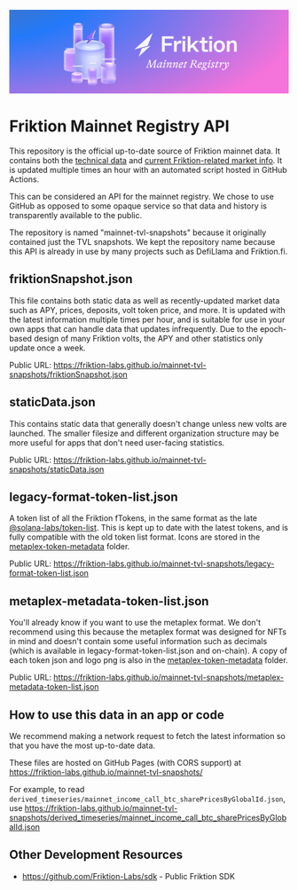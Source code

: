 ![Friktion Mainnet Registry](/banner.png)

# Friktion Mainnet Registry API

This repository is the official up-to-date source of Friktion mainnet data. It contains both the [technical data](https://friktion-labs.github.io/mainnet-tvl-snapshots/staticData.json) and [current Friktion-related market info](https://friktion-labs.github.io/mainnet-tvl-snapshots/friktionSnapshot.json). It is updated multiple times an hour with an automated script hosted in GitHub Actions.

This can be considered an API for the mainnet registry. We chose to use GitHub as opposed to some opaque service so that data and history is transparently available to the public.

The repository is named "mainnet-tvl-snapshots" because it originally contained just the TVL snapshots. We kept the repository name because this API is already in use by many projects such as DefiLlama and Friktion.fi.

## friktionSnapshot.json

This file contains both static data as well as recently-updated market data such as APY, prices, deposits, volt token price, and more. It is updated with the latest information multiple times per hour, and is suitable for use in your own apps that can handle data that updates infrequently. Due to the epoch-based design of many Friktion volts, the APY and other statistics only update once a week.

Public URL: https://friktion-labs.github.io/mainnet-tvl-snapshots/friktionSnapshot.json

## staticData.json

This contains static data that generally doesn't change unless new volts are launched. The smaller filesize and different organization structure may be more useful for apps that don't need user-facing statistics.

Public URL: https://friktion-labs.github.io/mainnet-tvl-snapshots/staticData.json

## legacy-format-token-list.json

A token list of all the Friktion fTokens, in the same format as the late [@solana-labs/token-list](https://github.com/solana-labs/token-list). This is kept up to date with the latest tokens, and is fully compatible with the old token list format. Icons are stored in the [metaplex-token-metadata](https://github.com/Friktion-Labs/mainnet-tvl-snapshots/tree/main/metaplex-token-metadata) folder.

Public URL: https://friktion-labs.github.io/mainnet-tvl-snapshots/legacy-format-token-list.json

## metaplex-metadata-token-list.json

You'll already know if you want to use the metaplex format. We don't recommend using this because the metaplex format was designed for NFTs in mind and doesn't contain some useful information such as decimals (which is available in legacy-format-token-list.json and on-chain). A copy of each token json and logo png is also in the [metaplex-token-metadata](https://github.com/Friktion-Labs/mainnet-tvl-snapshots/tree/main/metaplex-token-metadata) folder.

Public URL: https://friktion-labs.github.io/mainnet-tvl-snapshots/metaplex-metadata-token-list.json

## How to use this data in an app or code

We recommend making a network request to fetch the latest information so that you have the most up-to-date data.

These files are hosted on GitHub Pages (with CORS support) at https://friktion-labs.github.io/mainnet-tvl-snapshots/

For example, to read `derived_timeseries/mainnet_income_call_btc_sharePricesByGlobalId.json`, use https://friktion-labs.github.io/mainnet-tvl-snapshots/derived_timeseries/mainnet_income_call_btc_sharePricesByGlobalId.json

## Other Development Resources

- https://github.com/Friktion-Labs/sdk - Public Friktion SDK
